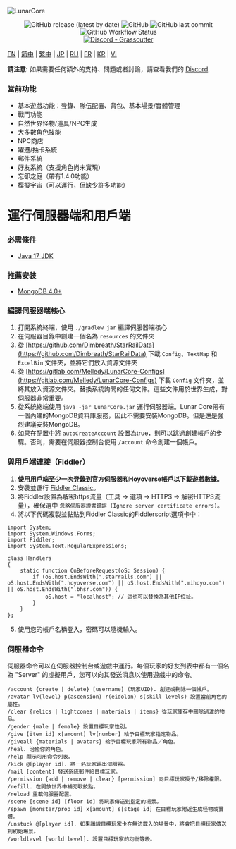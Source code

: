 ![LunarCore](https://socialify.git.ci/Melledy/LunarCore/image?description=1&descriptionEditable=A%20game%20server%20reimplementation%20for%20version%201.5.0%20of%20a%20certain%20turn-based%20anime%20game%20for%20educational%20purposes.%20&font=Inter&forks=1&issues=1&language=1&name=1&owner=1&pulls=1&stargazers=1&theme=Light)
<div align="center"><img alt="GitHub release (latest by date)" src="https://img.shields.io/github/v/release/Melledy/LunarCore?logo=java&style=for-the-badge"> <img alt="GitHub" src="https://img.shields.io/github/license/Melledy/LunarCore?style=for-the-badge"> <img alt="GitHub last commit" src="https://img.shields.io/github/last-commit/Melledy/LunarCore?style=for-the-badge"> <img alt="GitHub Workflow Status" src="https://img.shields.io/github/actions/workflow/status/Melledy/LunarCore/build.yml?branch=development&logo=github&style=for-the-badge"></div>

<div align="center"><a href="https://discord.gg/cfPKJ6N5hw"><img alt="Discord - Grasscutter" src="https://img.shields.io/discord/1163718404067303444?label=Discord&logo=discord&style=for-the-badge"></a></div>

[EN](../README.md) | [简中](README_zh-CN.md) | [繁中](README_zh-TW.md) | [JP](README_ja-JP.md) | [RU](README_ru-RU.md) | [FR](README_fr-FR.md) | [KR](README_ko-KR.md) | [VI](README_vi-VI.md)

**請注意:** 如果需要任何額外的支持、問題或者討論，請查看我們的 [Discord](https://discord.gg/cfPKJ6N5hw).

### 當前功能
- 基本遊戲功能：登錄、隊伍配置、背包、基本場景/實體管理
- 戰鬥功能
- 自然世界怪物/道具/NPC生成
- 大多數角色技能
- NPC商店
- 躍遷/抽卡系統
- 郵件系統
- 好友系統（支援角色尚未實現）
- 忘卻之庭（帶有1.4.0功能）
- 模擬宇宙（可以運行，但缺少許多功能）

# 運行伺服器端和用戶端

### 必需條件
* [Java 17 JDK](https://www.oracle.com/java/technologies/javase/jdk17-archive-downloads.html)

### 推薦安裝
* [MongoDB 4.0+](https://www.mongodb.com/try/download/community)

### 編譯伺服器端核心
1. 打開系統終端，使用 `./gradlew jar` 編譯伺服器端核心
2. 在伺服器目錄中創建一個名為 `resources` 的文件夾
3. 從 [https://github.com/Dimbreath/StarRailData](https://github.com/Dimbreath/StarRailData) 下載 `Config`、`TextMap` 和 `ExcelBin` 文件夾，並將它們放入資源文件夾
4. 從 [https://gitlab.com/Melledy/LunarCore-Configs](https://gitlab.com/Melledy/LunarCore-Configs) 下載 `Config` 文件夾，並將其放入資源文件夾。替換系統詢問的任何文件。這些文件用於世界生成，對伺服器非常重要。
5. 從系統終端使用 `java -jar LunarCore.jar` 運行伺服器端。Lunar Core帶有一個內建的MongoDB資料庫服務，因此不需要安裝MongoDB。但是還是強烈建議安裝MongoDB。
6. 如果在配置中將 `autoCreateAccount` 設置為true，則可以跳過創建帳戶的步驟。否則，需要在伺服器控制台使用 `/account` 命令創建一個帳戶。

### 與用戶端連接（Fiddler）
1. **使用用戶端至少一次登錄到官方伺服器和Hoyoverse帳戶以下載遊戲數據。**
2. 安裝並運行 [Fiddler Classic](https://www.telerik.com/fiddler)。
3. 將Fiddler設置為解密https流量（工具 -> 選項 -> HTTPS -> 解密HTTPS流量），確保選中 `忽略伺服器證書錯誤 (Ignore server certificate errors)`。
4. 將以下代碼複製並黏貼到Fiddler Classic的Fiddlerscript選項卡中：

```
import System;
import System.Windows.Forms;
import Fiddler;
import System.Text.RegularExpressions;

class Handlers
{
    static function OnBeforeRequest(oS: Session) {
        if (oS.host.EndsWith(".starrails.com") || oS.host.EndsWith(".hoyoverse.com") || oS.host.EndsWith(".mihoyo.com") || oS.host.EndsWith(".bhsr.com")) {
            oS.host = "localhost"; // 這也可以替換為其他IP位址。
        }
    }
};
```

5. 使用您的帳戶名稱登入，密碼可以隨機輸入。

### 伺服器命令
伺服器命令可以在伺服器控制台或遊戲中運行。每個玩家的好友列表中都有一個名為 "Server" 的虛擬用戶，您可以向其發送消息以使用遊戲中的命令。

```
/account {create | delete} [username] (玩家UID). 創建或刪除一個帳戶。
/avatar lv(level) p(ascension) r(eidolon) s(skill levels) 設置當前角色的屬性。
/clear {relics | lightcones | materials | items} 從玩家庫存中刪除過濾的物品。
/gender {male | female} 設置目標玩家性別。
/give [item id] x[amount] lv[number] 給予目標玩家指定物品。
/giveall {materials | avatars} 給予目標玩家所有物品／角色。
/heal. 治癒你的角色。
/help 顯示可用命令列表。
/kick @[player id]. 將一名玩家踢出伺服器。
/mail [content] 發送系統郵件給目標玩家。
/permission {add | remove | clear} [permission] 向目標玩家授予/移除權限。
/refill. 在開放世界中補充戰技點。
/reload 重載伺服器配置。
/scene [scene id] [floor id] 將玩家傳送到指定的場景。
/spawn [monster/prop id] x[amount] s[stage id] 在目標玩家附近生成怪物或實體。
/unstuck @[player id]. 如果離線目標玩家卡在無法載入的場景中，將會把目標玩家傳送到初始場景。
/worldlevel [world level]. 設置目標玩家的均衡等級。
``` 
